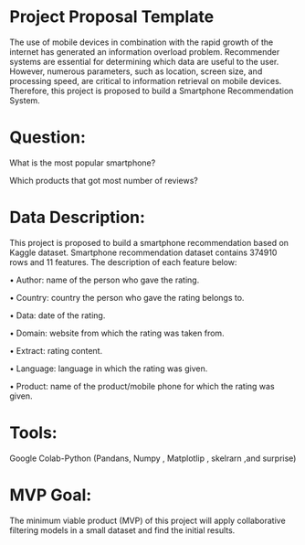 # Project Proposal Template
The use of mobile devices in combination with the rapid growth of the internet has
generated an information overload problem. Recommender systems are essential for
determining which data are useful to the user. However, numerous parameters, such as
location, screen size, and processing speed, are critical to information retrieval on mobile
devices. Therefore, this project is proposed to build a Smartphone Recommendation System. 

# Question:
What is the most popular smartphone?

Which  products that got most number of reviews?
# Data Description:
This project is proposed to build a smartphone recommendation based on
Kaggle dataset. Smartphone recommendation dataset contains 374910 rows and 11 features.  The
description of each feature below:

• Author: name of the person who gave the rating.

• Country: country the person who gave the rating belongs to.

• Data: date of the rating.

• Domain: website from which the rating was taken from.

• Extract: rating content.

• Language: language in which the rating was given.

• Product: name of the product/mobile phone for which the rating was given.

# Tools:
Google Colab-Python (Pandans, Numpy , Matplotlip , skelrarn ,and surprise)
# MVP Goal:
The minimum viable product (MVP) of this project will apply collaborative filtering models in a small dataset and find the initial results.
